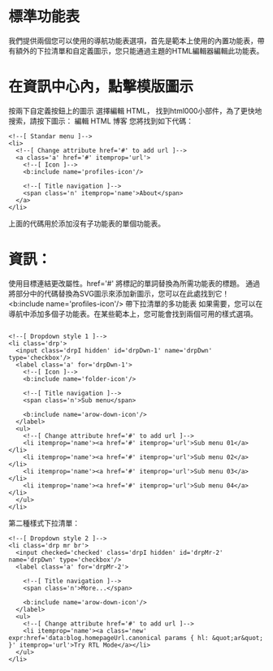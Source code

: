 # 標準功能表
我們提供兩個您可以使用的導航功能表選項，首先是範本上使用的內置功能表，帶有額外的下拉清單和自定義圖示，您只能通過主題的HTML編輯器編輯此功能表。

# 在資訊中心內，點擊模版圖示
按兩下自定義按鈕上的圖示
選擇編輯 HTML，
找到html000小部件，為了更快地搜索，請按下圖示：
編輯 HTML 博客
您將找到如下代碼：

```
<!--[ Standar menu ]-->
<li>
  <!--[ Change attribute href='#' to add url ]-->
  <a class='a' href='#' itemprop='url'>
    <!--[ Icon ]-->
    <b:include name='profiles-icon'/>
  
    <!--[ Title navigation ]-->
    <span class='n' itemprop='name'>About</span>
  </a>
</li>
```
上面的代碼用於添加沒有子功能表的單個功能表。

# 資訊：
使用目標連結更改屬性。href='#'
將標記的單詞替換為所需功能表的標題。
通過將部分中的代碼替換為SVG圖示來添加新圖示，您可以在此處找到它！<b:include name='profiles-icon'/>
帶下拉清單的多功能表
如果需要，您可以在導航中添加多個子功能表。在某些範本上，您可能會找到兩個可用的樣式選項。

```

<!--[ Dropdown style 1 ]-->
<li class='drp'>
  <input class='drpI hidden' id='drpDwn-1' name='drpDwn' type='checkbox'/>
  <label class='a' for='drpDwn-1'>
    <!--[ Icon ]-->
    <b:include name='folder-icon'/>
  
    <!--[ Title navigation ]-->
    <span class='n'>Sub menu</span>

    <b:include name='arow-down-icon'/>
  </label>
  <ul>
    <!--[ Change attribute href='#' to add url ]-->
    <li itemprop='name'><a href='#' itemprop='url'>Sub menu 01</a></li>
    <li itemprop='name'><a href='#' itemprop='url'>Sub menu 02</a></li>
    <li itemprop='name'><a href='#' itemprop='url'>Sub menu 03</a></li>
    <li itemprop='name'><a href='#' itemprop='url'>Sub menu 04</a></li>
  </ul>
</li>
```
第二種樣式下拉清單：

```
<!--[ Dropdown style 2 ]-->
<li class='drp mr br'>
  <input checked='checked' class='drpI hidden' id='drpMr-2' name='drpDwn' type='checkbox'/>
  <label class='a' for='drpMr-2'>
    
    <!--[ Title navigation ]-->
    <span class='n'>More...</span>
  
    <b:include name='arow-down-icon'/>
  </label>
  <ul>
    <!--[ Change attribute href='#' to add url ]-->
    <li itemprop='name'><a class='new' expr:href='data:blog.homepageUrl.canonical params { hl: &quot;ar&quot; }' itemprop='url'>Try RTL Mode</a></li>
  </ul>
</li>
```
